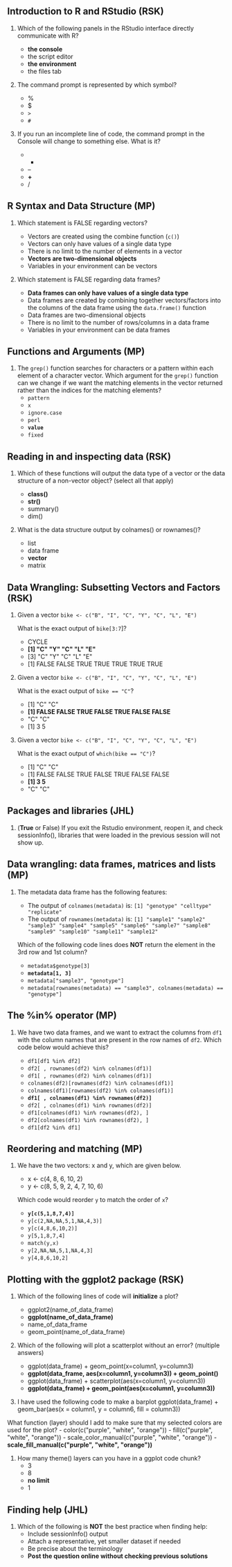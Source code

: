 ## Introduction to R and RStudio (RSK)

1. Which of the following panels in the RStudio interface directly communicate with R? 
    - **the console**
    - the script editor
    - **the environment**
    - the files tab

1. The command prompt is represented by which symbol?
    - %
    - $
    - `>`
    - `#`

1. If you run an incomplete line of code, the command prompt in the Console will change to something else. What is it?
    - *
    - –
    - **+**
    - /

## R Syntax and Data Structure (MP)

1. Which statement is FALSE regarding vectors?
    - Vectors are created using the combine function (`c()`)
    - Vectors can only have values of a single data type
    - There is no limit to the number of elements in a vector
    - **Vectors are two-dimensional objects**
    - Variables in your environment can be vectors

1. Which statement is FALSE regarding data frames?
    - **Data frames can only have values of a single data type**
    - Data frames are created by combining together vectors/factors into the columns of the data frame using the `data.frame()` function
    - Data frames are two-dimensional objects
    - There is no limit to the number of rows/columns in a data frame
    - Variables in your environment can be data frames

## Functions and Arguments (MP)

1. The `grep()` function searches for characters or a pattern within each element of a character vector. Which argument for the `grep()` function can we change if we want the matching elements in the vector returned rather than the indices for the matching elements?
    - `pattern`
    - `x`
    - `ignore.case`
    - `perl`
    - **`value`**
    - `fixed`
    
## Reading in and inspecting data (RSK)
1. Which of these functions will output the data type of a vector or the data structure of a non-vector object? (select all that apply)
    - **class()**
    - **str()**
    - summary()
    - dim()

1. What is the data structure output by colnames() or rownames()?
    - list
    - data frame
    - **vector**
    - matrix

## Data Wrangling: Subsetting Vectors and Factors (RSK)
1. Given a vector `bike <- c("B", "I", "C", "Y", "C", "L", "E")`
   
   What is the exact output of `bike[3:7`]?
   
   - CYCLE
   - **[1] "C" "Y" "C" "L" "E"**
   - [3] "C" "Y" "C" "L" "E"
   - [1] FALSE FALSE TRUE TRUE TRUE TRUE TRUE

1. Given a vector `bike <- c("B", "I", "C", "Y", "C", "L", "E")`
   
   What is the exact output of `bike == "C"`?
   
    - [1] "C" "C"   
    - **[1] FALSE FALSE TRUE FALSE TRUE FALSE FALSE**
    - "C" "C"
    - [1] 3 5

1. Given a vector `bike <- c("B", "I", "C", "Y", "C", "L", "E")`
   
   What is the exact output of `which(bike == "C")`?
   
    - [1] "C" "C"   
    - [1] FALSE FALSE TRUE FALSE TRUE FALSE FALSE
    - **[1] 3 5**
    - "C" "C"


## Packages and libraries (JHL)
1. (**True** or False) If you exit the Rstudio environment, reopen it, and check sessionInfo(), libraries that were loaded in the previous session will not show up.

## Data wrangling: data frames, matrices and lists (MP)

1. The metadata data frame has the following features:

    * The output of `colnames(metadata)` is: `[1] "genotype" "celltype" "replicate"`
    * The output of `rownames(metadata)` is: `[1] "sample1" "sample2" "sample3" "sample4" "sample5" "sample6" "sample7" "sample8" "sample9" "sample10" "sample11" "sample12"`
        
   Which of the following code lines does **NOT** return the element in the 3rd row and 1st column?
    
    - `metadata$genotype[3]`
    - **`metadata[1, 3]`**
    - `metadata["sample3", "genotype"]`
    - `metadata[rownames(metadata) == "sample3", colnames(metadata) == "genotype"]`
  
  
## The %in% operator (MP)

1. We have two data frames, and  we want to extract the columns from `df1` with the column names that are present in the row names of `df2`. Which code below would achieve this?

    - `df1[df1 %in% df2]`
    - `df2[ , rownames(df2) %in% colnames(df1)]`
    - `df1[ , rownames(df2) %in% colnames(df1)]`
    - `colnames(df2)[rownames(df2) %in% colnames(df1)]`
    - `colnames(df1)[rownames(df2) %in% colnames(df1)]`
    - **`df1[ , colnames(df1) %in% rownames(df2)]`**
    - `df2[ , colnames(df1) %in% rownames(df2)]`
    - `df1[colnames(df1) %in% rownames(df2), ]`
    - `df2[colnames(df1) %in% rownames(df2), ]`
    - `df1[df2 %in% df1]`
  
    
## Reordering and matching (MP)

1. We have the two vectors: x and y, which are given below.
    * x <- c(4, 8, 6, 10, 2)
    * y <- c(8, 5, 9, 2, 4, 7, 10, 6)

    Which code would reorder `y` to match the order of `x`?
    
    - **`y[c(5,1,8,7,4)]`**
    - `y[c(2,NA,NA,5,1,NA,4,3)]`
    - `y[c(4,8,6,10,2)]`
    - `y[5,1,8,7,4]`
    - `match(y,x)`
    - `y[2,NA,NA,5,1,NA,4,3]`
    - `y[4,8,6,10,2]`

## Plotting with the ggplot2 package (RSK)

1. Which of the following lines of code will **initialize** a plot?
    - ggplot2(name_of_data_frame)
    - **ggplot(name_of_data_frame)**
    - name_of_data_frame
    - geom_point(name_of_data_frame)

1. Which of the following will plot a scatterplot without an error? (multiple answers)
    - ggplot(data_frame) + geom_point(x=column1, y=column3)
    - **ggplot(data_frame, aes(x=column1, y=column3)) + geom_point()**
    - ggplot(data_frame) + scatterplot(aes(x=column1, y=column3)) 
    - **ggplot(data_frame) + geom_point(aes(x=column1, y=column3))**

1. I have used the following code to make a barplot
    ggplot(data_frame) + geom_bar(aes(x = column1, y = column6, fill = column3))
  
  What function (layer) should I add to make sure that my selected colors are used for the plot?
    - color(c("purple", "white", "orange"))
    - fill(c("purple", "white", "orange"))
    - scale_color_manual(c("purple", "white", "orange"))
    - **scale_fill_manual(c("purple", "white", "orange"))**
    
1. How many theme() layers can you have in a ggplot code chunk?
    - 3
    - 8
    - **no limit**
    - 1

## Finding help (JHL)
1. Which of the following is **NOT** the best practice when finding help:
    - Include sessionInfo() output
    - Attach a representative, yet smaller dataset if needed
    - Be precise about the terminology
    - **Post the question online without checking previous solutions**
